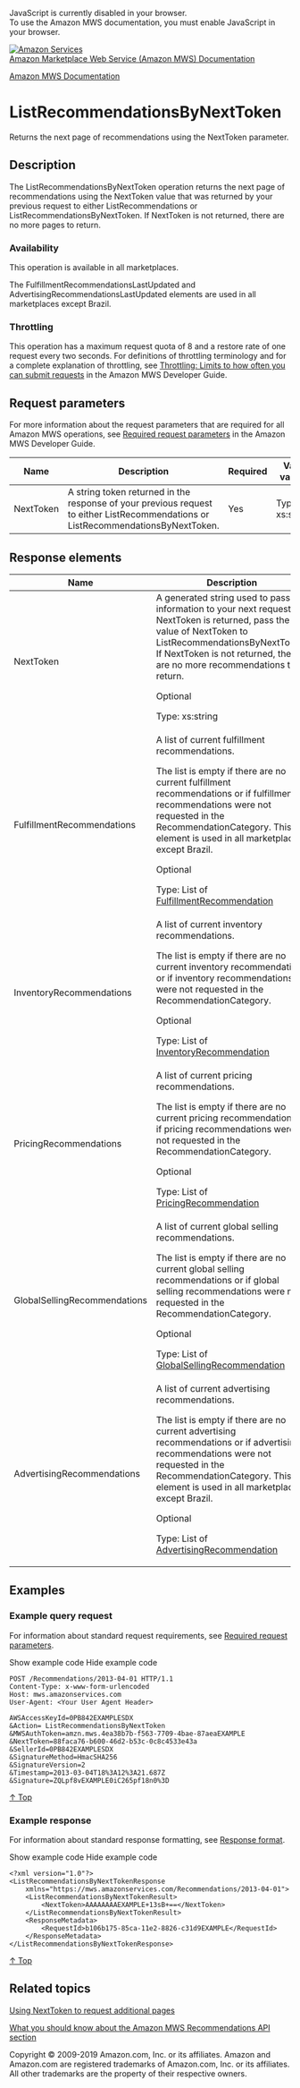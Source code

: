 <div id="MWSDX_noscript">

JavaScript is currently disabled in your browser.  
To use the Amazon MWS documentation, you must enable JavaScript in your
browser.

</div>

<div id="MWSDX_divtop">

[![Amazon
Services](https://images-na.ssl-images-amazon.com/images/G/08/mwsportal/fr_FR/amazonservices.gif "Amazon Services")](http://services.amazon.fr)  
<span id="MWSDX_titlebar">[Amazon Marketplace Web Service (Amazon MWS)
Documentation](https://developer.amazonservices.fr/gp/mws/docs.html)</span>

</div>

<div id="MWSDX_divbottom">

<div id="MWSDX_divleft">

<div id="MWSDX_toc">

</div>

</div>

<div id="MWSDX_divright">

<div id="MWSDX_content">

<span id="MWSDX_breadcrumbs">[Amazon MWS
Documentation](https://developer.amazonservices.fr/gp/mws/docs.html)</span>

<div id="Recommendations_ListRecommendationsByNextToken"
class="nested0">

ListRecommendationsByNextToken
==============================

<span class="ph">Returns the next page of recommendations using the
<span class="keyword parmname">NextToken</span> parameter.</span>

<div id="Description" class="topic concept nested1">

Description
-----------

<div class="body conbody">

The <span class="keyword apiname">ListRecommendationsByNextToken</span>
operation returns the next page of recommendations using the <span
class="keyword parmname">NextToken</span> value that was returned by
your previous request to either <span
class="keyword apiname">ListRecommendations</span> or <span
class="keyword apiname">ListRecommendationsByNextToken</span>. If <span
class="keyword parmname">NextToken</span> is not returned, there are no
more pages to return.

<div class="section">

### Availability

This operation is available in all marketplaces.

The <span
class="keyword parmname">FulfillmentRecommendationsLastUpdated</span>
and <span
class="keyword parmname">AdvertisingRecommendationsLastUpdated</span>
elements are used in all marketplaces except Brazil.

</div>

<div class="section">

### Throttling

<span class="ph">This operation has a maximum request quota of 8 and a
restore rate of one request every two seconds. For definitions of
throttling terminology and for a complete explanation of throttling, see
<a href="../dev_guide/DG_Throttling.md" class="xref">Throttling: Limits to how often you can submit requests</a>
in the <span class="ph">Amazon MWS Developer Guide</span>.</span>

</div>

</div>

</div>

<div id="RequestParameters" class="topic reference nested1">

Request parameters
------------------

<div class="body refbody">

<div class="section">

<span class="ph">For more information about the request parameters that
are required for all <span class="ph">Amazon MWS</span> operations, see
<a href="../dev_guide/DG_RequiredRequestParameters.md" class="xref">Required request parameters</a>
in the <span class="ph">Amazon MWS Developer Guide</span>.</span>

</div>

<div class="tablenoborder">

| Name                                            | Description                                                                                                                                                                                                 | Required | Valid values                            |
|-------------------------------------------------|-------------------------------------------------------------------------------------------------------------------------------------------------------------------------------------------------------------|----------|-----------------------------------------|
| <span class="keyword parmname">NextToken</span> | A string token returned in the response of your previous request to either <span class="keyword apiname">ListRecommendations</span> or <span class="keyword apiname">ListRecommendationsByNextToken</span>. | Yes      | <span class="ph">Type: xs:string</span> |

</div>

</div>

</div>

<div id="ResponseElements" class="topic reference nested1">

Response elements
-----------------

<div class="body refbody">

<div class="tablenoborder">

<table class="table" data-cellpadding="4" data-cellspacing="0" data-summary="" data-frame="border" data-border="1" data-rules="all">
<colgroup>
<col style="width: 50%" />
<col style="width: 50%" />
</colgroup>
<thead>
<tr class="header">
<th>Name</th>
<th>Description</th>
</tr>
</thead>
<tbody>
<tr class="odd">
<td><span class="keyword parmname">NextToken</span></td>
<td>A generated string used to pass information to your next request. If <span class="keyword parmname">NextToken</span> is returned, pass the value of <span class="keyword parmname">NextToken</span> to <span class="keyword apiname">ListRecommendationsByNextToken</span>. If <span class="keyword parmname">NextToken</span> is not returned, there are no more recommendations to return.
<p>Optional</p>
<p><span class="ph">Type: xs:string</span></p></td>
</tr>
<tr class="even">
<td><span class="keyword parmname">FulfillmentRecommendations</span></td>
<td>A list of current fulfillment recommendations.
<p>The list is empty if there are no current fulfillment recommendations or if fulfillment recommendations were not requested in the <span class="keyword parmname">RecommendationCategory</span>. <span class="ph">This element is used in all marketplaces except Brazil.</span></p>
<p>Optional</p>
<p>Type: List of <a href="Recommendations_Datatypes.md#FulfillmentRecommendation" class="xref" title="A recommendation for the top products to fulfill through Fulfillment by Amazon (FBA). This datatype is used in all marketplaces except Brazil.">FulfillmentRecommendation</a></p></td>
</tr>
<tr class="odd">
<td><span class="keyword parmname">InventoryRecommendations</span></td>
<td>A list of current inventory recommendations.
<p>The list is empty if there are no current inventory recommendations or if inventory recommendations were not requested in the <span class="keyword parmname">RecommendationCategory</span>.</p>
<p>Optional</p>
<p>Type: List of <a href="Recommendations_Datatypes.md#InventoryRecommendation" class="xref" title="A recommendation for restocking low or out-of-stock items in your inventory.">InventoryRecommendation</a></p></td>
</tr>
<tr class="even">
<td><span class="keyword parmname">PricingRecommendations</span></td>
<td>A list of current pricing recommendations.
<p>The list is empty if there are no current pricing recommendations or if pricing recommendations were not requested in the <span class="keyword parmname">RecommendationCategory</span>.</p>
<p>Optional</p>
<p>Type: List of <a href="Recommendations_Datatypes.md#PricingRecommendation" class="xref" title="A recommendation to review pricing on items in your inventory where your offer is not the lowest price.">PricingRecommendation</a></p></td>
</tr>
<tr class="odd">
<td><span class="keyword parmname">GlobalSellingRecommendations</span></td>
<td>A list of current global selling recommendations.
<p>The list is empty if there are no current global selling recommendations or if global selling recommendations were not requested in the <span class="keyword parmname">RecommendationCategory</span>.</p>
<p>Optional</p>
<p>Type: List of <a href="Recommendations_Datatypes.md#GlobalSellingRecommendation" class="xref" title="A recommendation for expanding your products to more regions and marketplaces.">GlobalSellingRecommendation</a></p></td>
</tr>
<tr class="even">
<td><span class="keyword parmname">AdvertisingRecommendations</span></td>
<td>A list of current advertising recommendations.
<p>The list is empty if there are no current advertising recommendations or if advertising recommendations were not requested in the <span class="keyword parmname">RecommendationCategory</span>. <span class="ph">This element is used in all marketplaces except Brazil.</span></p>
<p>Optional</p>
<p>Type: List of <a href="Recommendations_Datatypes.md#AdvertisingRecommendation" class="xref" title="A recommendation for advertising your products and for using the sponsored products program. This datatype is used in all marketplaces except Brazil.">AdvertisingRecommendation</a></p></td>
</tr>
</tbody>
</table>

</div>

</div>

</div>

<div id="Examples" class="topic reference nested1">

Examples
--------

<div class="body refbody">

<div class="section">

### Example query request

<span class="ph">For information about standard request requirements,
see
<a href="../dev_guide/DG_RequiredRequestParameters.md" class="xref">Required request parameters</a>.</span>

<span class="ph expander"> <span class="keyword parmname xshow">Show
example code</span> <span class="keyword parmname xhide">Hide example
code</span> </span>

<div class="sectiondiv content">

    POST /Recommendations/2013-04-01 HTTP/1.1
    Content-Type: x-www-form-urlencoded
    Host: mws.amazonservices.com
    User-Agent: <Your User Agent Header>

    AWSAccessKeyId=0PB842EXAMPLESDX
    &Action= ListRecommendationsByNextToken
    &MWSAuthToken=amzn.mws.4ea38b7b-f563-7709-4bae-87aeaEXAMPLE
    &NextToken=88faca76-b600-46d2-b53c-0c8c4533e43a
    &SellerId=0PB842EXAMPLESDX
    &SignatureMethod=HmacSHA256 
    &SignatureVersion=2
    &Timestamp=2013-03-04T18%3A12%3A21.687Z
    &Signature=ZQLpf8vEXAMPLE0iC265pf18n0%3D

<a href="#Examples" class="xref">↑ Top</a>

</div>

</div>

<div class="section">

### Example response

<span class="ph">For information about standard response formatting, see
<a href="../dev_guide/DG_ResponseFormat.md" class="xref">Response format</a>.</span>

<span class="ph expander"> <span class="keyword parmname xshow">Show
example code</span> <span class="keyword parmname xhide">Hide example
code</span> </span>

<div class="sectiondiv content">

    <?xml version="1.0"?>
    <ListRecommendationsByNextTokenResponse
        xmlns="https://mws.amazonservices.com/Recommendations/2013-04-01">
        <ListRecommendationsByNextTokenResult>
            <NextToken>AAAAAAAAEXAMPLE+13sB+==</NextToken>
        </ListRecommendationsByNextTokenResult>
        <ResponseMetadata>
            <RequestId>b106b175-85ca-11e2-8826-c31d9EXAMPLE</RequestId>
        </ResponseMetadata>
    </ListRecommendationsByNextTokenResponse>

<a href="#Examples" class="xref">↑ Top</a>

</div>

</div>

</div>

</div>

<div id="RelatedTopics" class="topic nested1">

Related topics
--------------

<div class="body">

<a href="../dev_guide/DG_NextToken.md" class="xref">Using NextToken to request additional pages</a>

<a href="Recommendations_Overview.md" class="xref">What you should know about the Amazon MWS Recommendations API section</a>

</div>

</div>

</div>

<div id="MWSDX_footer">

Copyright © 2009-2019 Amazon.com, Inc. or its affiliates. Amazon and
Amazon.com are registered trademarks of Amazon.com, Inc. or its
affiliates. All other trademarks are the property of their respective
owners.

</div>

</div>

</div>

<div style="clear: both;">

</div>

</div>
